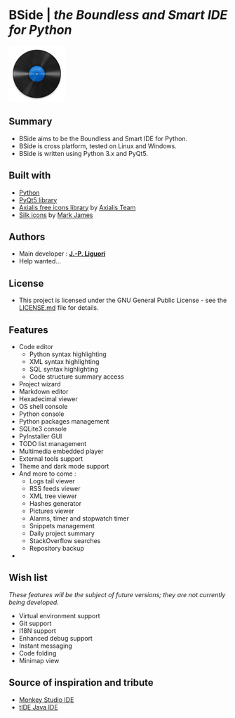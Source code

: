 # BSide | *the Boundless and Smart IDE for Python*

![BSide logo](src/pix/bside.png)

## Summary

- BSide aims to be the Boundless and Smart IDE for Python.
- BSide is cross platform, tested on Linux and Windows.
- BSide is written using Python 3.x and PyQt5.

## Built with

- [Python](https://www.python.org)
- [PyQt5 library](https://pypi.org/project/PyQt5/)
- [Axialis free icons library](http://www.axialis.com/free/icons) by [Axialis Team](http://www.axialis.com)
- [Silk icons](http://www.famfamfam.com/lab/icons/silk/) by [Mark James](http://www.famfamfam.com)
 
## Authors

- Main developer : [**J.-P. Liguori**](http://www.ozf.fr/#bside)
- Help wanted...

## License

- This project is licensed under the GNU General Public License - see the [LICENSE.md](LICENSE.md) file for details.

## Features

* Code editor
	- Python syntax highlighting
	- XML syntax highlighting
	- SQL syntax highlighting
	- Code structure summary access
* Project wizard
* Markdown editor
* Hexadecimal viewer
* OS shell console
* Python console
* Python packages management 
* SQLite3 console
* PyInstaller GUI
* TODO list management
* Multimedia embedded player
* External tools support
* Theme and dark mode support
* And more to come :
	- Logs tail viewer
	- RSS feeds viewer
	- XML tree viewer
	- Hashes generator
	- Pictures viewer
	- Alarms, timer and stopwatch timer
	- Snippets management
	- Daily project summary
	- StackOverflow searches
	- Repository backup
* 

## Wish list

*These features will be the subject of future versions; they are not currently being developed.*

- Virtual environment support
- Git support
- I18N support
- Enhanced debug support
- Instant messaging
- Code folding
- Minimap view

## Source of inspiration and tribute

- [Monkey Studio IDE](https://monkeystudio.pasnox.com/)
- [tIDE Java IDE](https://sites.google.com/site/tidejava/home)




